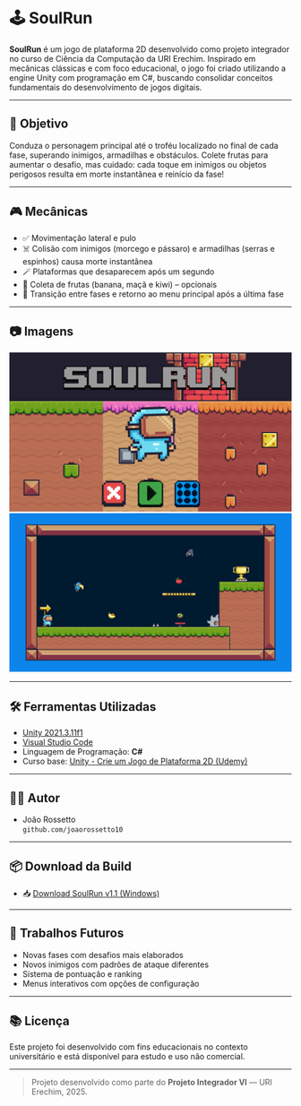 # 🕹️ SoulRun

**SoulRun** é um jogo de plataforma 2D desenvolvido como projeto integrador no curso de Ciência da Computação da URI Erechim.
Inspirado em mecânicas clássicas e com foco educacional, o jogo foi criado utilizando a engine Unity com programação em C#,
buscando consolidar conceitos fundamentais do desenvolvimento de jogos digitais.

---

## 🎯 Objetivo

Conduza o personagem principal até o troféu localizado no final de cada fase, superando inimigos, armadilhas e obstáculos.
Colete frutas para aumentar o desafio, mas cuidado: cada toque em inimigos ou objetos perigosos resulta em morte instantânea
e reinício da fase!

---

## 🎮 Mecânicas

- ✅ Movimentação lateral e pulo  
- ☠️ Colisão com inimigos (morcego e pássaro) e armadilhas (serras e espinhos) causa morte instantânea  
- 🪄 Plataformas que desaparecem após um segundo  
- 🍎 Coleta de frutas (banana, maçã e kiwi) – opcionais  
- 🏁 Transição entre fases e retorno ao menu principal após a última fase

---

## 📷 Imagens

![Menu Inicial](docs/MenuInicial.png)
![Gameplay](docs/Gameplay.png)

---

## 🛠️ Ferramentas Utilizadas

- [Unity 2021.3.11f1](https://unity.com/releases/editor/whats-new/2021.3.11)
- [Visual Studio Code](https://code.visualstudio.com/)
- Linguagem de Programação: **C#**
- Curso base: [Unity - Crie um Jogo de Plataforma 2D (Udemy)](https://www.udemy.com/course/unity-crie-um-jogo-de-plataforma-2d/?couponCode=KEEPLEARNINGBR)

---

## 👨‍💻 Autor

- João Rossetto  
  `github.com/joaorossetto10`

---

## 📦 Download da Build

- 📥 [Download SoulRun v1.1 (Windows)](https://github.com/joaorossetto10/SoulRun/releases/latest) 

---

## 🚧 Trabalhos Futuros

- Novas fases com desafios mais elaborados  
- Novos inimigos com padrões de ataque diferentes  
- Sistema de pontuação e ranking  
- Menus interativos com opções de configuração

---

## 📚 Licença

Este projeto foi desenvolvido com fins educacionais no contexto universitário e está disponível para estudo e uso não comercial.

---

> Projeto desenvolvido como parte do **Projeto Integrador VI** — URI Erechim, 2025.
